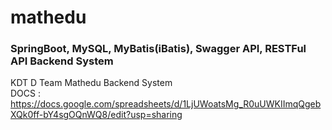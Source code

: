 # mathedu
### SpringBoot, MySQL, MyBatis(iBatis), Swagger API, RESTFul API Backend System
KDT D Team Mathedu Backend System  
DOCS : https://docs.google.com/spreadsheets/d/1LjUWoatsMg_R0uUWKIImqQgebXQk0ff-bY4sgOQnWQ8/edit?usp=sharing  


